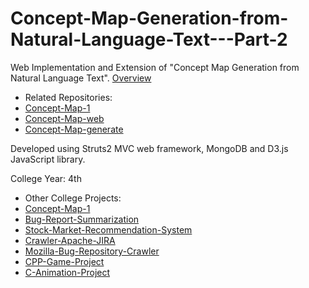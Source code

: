 # Concept-Map-Generation-from-Natural-Language-Text---Part-2
Web Implementation and Extension of "Concept Map Generation from Natural Language Text".
[Overview](https://github.com/amankaushik/Concept-Map-Generation-from-Natural-Language-Text---Part-1/blob/master/Major%20Final%20Presentation.pdf)

* Related Repositories:
 * [Concept-Map-1](https://github.com/amankaushik/Concept-Map-Generation-from-Natural-Language-Text---Part-1)
 * [Concept-Map-web](https://github.com/amankaushik/web)
 * [Concept-Map-generate](https://github.com/amankaushik/generate)

Developed using Struts2 MVC web framework, MongoDB and D3.js JavaScript library.

College Year: 4th

* Other College Projects:
 * [Concept-Map-1](https://github.com/amankaushik/Concept-Map-Generation-from-Natural-Language-Text---Part-1)
 * [Bug-Report-Summarization](https://github.com/amankaushik/Bug-Report-Summarization)
 * [Stock-Market-Recommendation-System](https://github.com/amankaushik/Stock-Market-Recommendation-System)
 * [Crawler-Apache-JIRA](https://github.com/amankaushik/Crawler-Apache-JIRA)
 * [Mozilla-Bug-Repository-Crawler](https://github.com/amankaushik/Mozilla-Bug-Repository-Crawler)
 * [CPP-Game-Project](https://github.com/amankaushik/CPP-Game-Project-)
 * [C-Animation-Project](https://github.com/amankaushik/C-Animation-Project)
